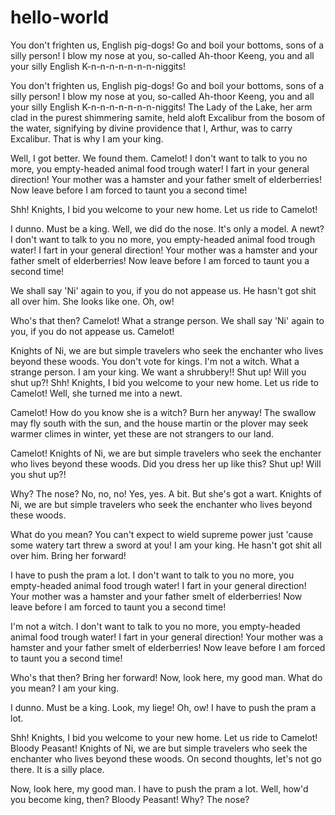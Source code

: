 # hello-world

You don't frighten us, English pig-dogs! Go and boil your bottoms, sons of a silly person! I blow my nose at you, so-called Ah-thoor Keeng, you and all your silly English K-n-n-n-n-n-n-n-niggits!

You don't frighten us, English pig-dogs! Go and boil your bottoms, sons of a silly person! I blow my nose at you, so-called Ah-thoor Keeng, you and all your silly English K-n-n-n-n-n-n-n-niggits! The Lady of the Lake, her arm clad in the purest shimmering samite, held aloft Excalibur from the bosom of the water, signifying by divine providence that I, Arthur, was to carry Excalibur. That is why I am your king.

Well, I got better. We found them. Camelot! I don't want to talk to you no more, you empty-headed animal food trough water! I fart in your general direction! Your mother was a hamster and your father smelt of elderberries! Now leave before I am forced to taunt you a second time!

Shh! Knights, I bid you welcome to your new home. Let us ride to Camelot!

I dunno. Must be a king. Well, we did do the nose. It's only a model. A newt? I don't want to talk to you no more, you empty-headed animal food trough water! I fart in your general direction! Your mother was a hamster and your father smelt of elderberries! Now leave before I am forced to taunt you a second time!

We shall say 'Ni' again to you, if you do not appease us.
He hasn't got shit all over him.
She looks like one.
Oh, ow!

Who's that then? Camelot! What a strange person. We shall say 'Ni' again to you, if you do not appease us. Camelot!

Knights of Ni, we are but simple travelers who seek the enchanter who lives beyond these woods.
You don't vote for kings.
I'm not a witch.
What a strange person. I am your king. We want a shrubbery!! Shut up! Will you shut up?! Shh! Knights, I bid you welcome to your new home. Let us ride to Camelot! Well, she turned me into a newt.

Camelot! How do you know she is a witch? Burn her anyway! The swallow may fly south with the sun, and the house martin or the plover may seek warmer climes in winter, yet these are not strangers to our land.

Camelot! Knights of Ni, we are but simple travelers who seek the enchanter who lives beyond these woods. Did you dress her up like this? Shut up! Will you shut up?!

Why? The nose? No, no, no! Yes, yes. A bit. But she's got a wart. Knights of Ni, we are but simple travelers who seek the enchanter who lives beyond these woods.

What do you mean? You can't expect to wield supreme power just 'cause some watery tart threw a sword at you! I am your king. He hasn't got shit all over him. Bring her forward!

I have to push the pram a lot. I don't want to talk to you no more, you empty-headed animal food trough water! I fart in your general direction! Your mother was a hamster and your father smelt of elderberries! Now leave before I am forced to taunt you a second time!

I'm not a witch. I don't want to talk to you no more, you empty-headed animal food trough water! I fart in your general direction! Your mother was a hamster and your father smelt of elderberries! Now leave before I am forced to taunt you a second time!

Who's that then? Bring her forward! Now, look here, my good man. What do you mean? I am your king.

I dunno. Must be a king. Look, my liege! Oh, ow! I have to push the pram a lot.

Shh! Knights, I bid you welcome to your new home. Let us ride to Camelot! Bloody Peasant! Knights of Ni, we are but simple travelers who seek the enchanter who lives beyond these woods. On second thoughts, let's not go there. It is a silly place.

Now, look here, my good man. I have to push the pram a lot. Well, how'd you become king, then? Bloody Peasant! Why? The nose?
